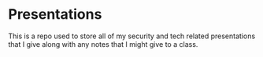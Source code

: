 # Presentations

This is a repo used to store all of my security and tech related presentations that I give along with any notes that I might give to a class.
